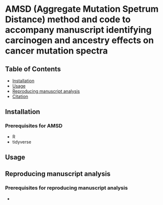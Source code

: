 # AMSD (Aggregate Mutation Spetrum Distance) method and code to accompany manuscript identifying carcinogen and ancestry effects on cancer mutation spectra

## Table of Contents
- [Installation](#installation)
- [Usage](#usage)
- [Reproducing manuscript analysis](#reproducing)
- [Citation](#citation)

## Installation

### Prerequisites for AMSD
- R
- tidyverse

## Usage

## Reproducing manuscript analysis

### Prerequisites for reproducing manuscript analysis
- 
